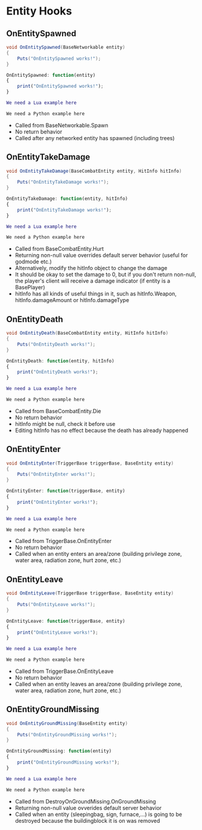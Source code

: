 # Entity Hooks

## OnEntitySpawned

``` csharp
void OnEntitySpawned(BaseNetworkable entity)
{
    Puts("OnEntitySpawned works!");
}
```

``` javascript
OnEntitySpawned: function(entity)
{
    print("OnEntitySpawned works!");
}
```

``` lua
We need a Lua example here
```

``` python
We need a Python example here
```

 * Called from BaseNetworkable.Spawn
 * No return behavior
 * Called after any networked entity has spawned (including trees)

## OnEntityTakeDamage

``` csharp
void OnEntityTakeDamage(BaseCombatEntity entity, HitInfo hitInfo)
{
    Puts("OnEntityTakeDamage works!");
}
```

``` javascript
OnEntityTakeDamage: function(entity, hitInfo)
{
    print("OnEntityTakeDamage works!");
}
```

``` lua
We need a Lua example here
```

``` python
We need a Python example here
```

 * Called from BaseCombatEntity.Hurt
 * Returning non-null value overrides default server behavior (useful for godmode etc.)
 * Alternatively, modify the hitInfo object to change the damage
 * It should be okay to set the damage to 0, but if you don't return non-null, the player's client will receive a damage indicator (if entity is a BasePlayer)
 * hitInfo has all kinds of useful things in it, such as hitInfo.Weapon, hitInfo.damageAmount or hitInfo.damageType

## OnEntityDeath

``` csharp
void OnEntityDeath(BaseCombatEntity entity, HitInfo hitInfo)
{
    Puts("OnEntityDeath works!");
}
```

``` javascript
OnEntityDeath: function(entity, hitInfo)
{
    print("OnEntityDeath works!");
}
```

``` lua
We need a Lua example here
```

``` python
We need a Python example here
```

 * Called from BaseCombatEntity.Die
 * No return behavior
 * hitInfo might be null, check it before use
 * Editing hitInfo has no effect because the death has already happened

## OnEntityEnter

``` csharp
void OnEntityEnter(TriggerBase triggerBase, BaseEntity entity)
{
    Puts("OnEntityEnter works!");
}
```

``` javascript
OnEntityEnter: function(triggerBase, entity)
{
    print("OnEntityEnter works!");
}
```

``` lua
We need a Lua example here
```

``` python
We need a Python example here
```

 * Called from TriggerBase.OnEntityEnter
 * No return behavior
 * Called when an entity enters an area/zone (building privilege zone, water area, radiation zone, hurt zone, etc.)

## OnEntityLeave

``` csharp
void OnEntityLeave(TriggerBase triggerBase, BaseEntity entity)
{
    Puts("OnEntityLeave works!");
}
```

``` javascript
OnEntityLeave: function(triggerBase, entity)
{
    print("OnEntityLeave works!");
}
```

``` lua
We need a Lua example here
```

``` python
We need a Python example here
```

 * Called from TriggerBase.OnEntityLeave
 * No return behavior
 * Called when an entity leaves an area/zone (building privilege zone, water area, radiation zone, hurt zone, etc.)

## OnEntityGroundMissing

``` csharp
void OnEntityGroundMissing(BaseEntity entity)
{
    Puts("OnEntityGroundMissing works!");
}
```

``` javascript
OnEntityGroundMissing: function(entity)
{
    print("OnEntityGroundMissing works!");
}
```

``` lua
We need a Lua example here
```

``` python
We need a Python example here
```

 * Called from DestroyOnGroundMissing.OnGroundMissing
 * Returning non-null value ovverides default server behavior
 * Called when an entity (sleepingbag, sign, furnace,...) is going to be destroyed because the buildingblock it is on was removed
